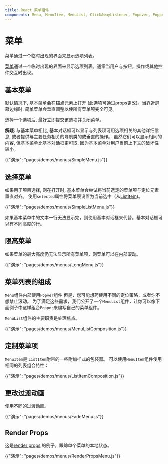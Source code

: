 ```yaml
---
title: React 菜单组件
components: Menu, MenuItem, MenuList, ClickAwayListener, Popover, Popper
---
```

# 菜单

<p class="description">菜单通过一个临时出现的界面来显示选项列表。</p>

[菜单](https://material.io/design/components/menus.html)通过一个临时出现的界面来显示选项列表。通常当用户与按钮，操作或其他控件交互时出现。

## 基本菜单

默认情况下, 基本菜单会在锚点元素上打开 (此选项可通过props更改)。当靠近屏幕边缘时, 简单菜单会垂直调整以使所有菜单项完全可见。

选择一个选项后, 最好立即提交该选项并关闭菜单。

**解疑**: 与基本菜单相比, 基本对话框可以显示与列表项可用选项相关的其他详细信息, 或者提供与主要任务相关的导航类的或垂直的操作。 虽然它们可以显示相同的内容, 但基本菜单比基本对话框更可取, 因为基本菜单对用户当前上下文的破坏性较小。

{{"演示": "pages/demos/menus/SimpleMenu.js"}}

## 选择菜单

如果用于项目选择, 则在打开时, 基本菜单会尝试将当前选定的菜单项与定位元素垂直对齐。 使用` selected `属性将菜单项设置为当前选中（从[ListItem](/api/list-item/))。

{{"演示": "pages/demos/menus/SimpleListMenu.js"}}

如果基本菜单中的文本一行无法显示完，则使用基本对话框来代替。基本对话框可以有不同高度的行。

## 限高菜单

如果菜单的最大高度仍无法显示所有菜单项，则菜单可以在内部滚动。

{{"演示": "pages/demos/menus/LongMenu.js"}}

## 菜单列表的组成

`Menu`组件内部使用`Popver`组件 但是，您可能想药使用不同的定位策略，或者你不想禁止滚动。 为了满足这些需求，我们公开了一个`MenuList`组件，让你可以像下面例子中这样组合`Popper`来编写自己的菜单组件。

`MenuList`组件的主要职责是处理焦点。

{{"演示": "pages/demos/menus/MenuListComposition.js"}}

## 定制菜单项

`MenuItem`是 `ListItem`附带的一些附加样式的包装器。 可以使用`MenuItem`组件使用相同的列表组合特性：

{{"演示": "pages/demos/menus/ListItemComposition.js"}}

## 更改过渡动画

使用不同的过渡动画。

{{"演示": "pages/demos/menus/FadeMenu.js"}}

## Render Props

这是[render props](https://reactjs.org/docs/render-props.html) 的例子。跟踪单个菜单的本地状态。

{{"演示": "pages/demos/menus/RenderPropsMenu.js"}}